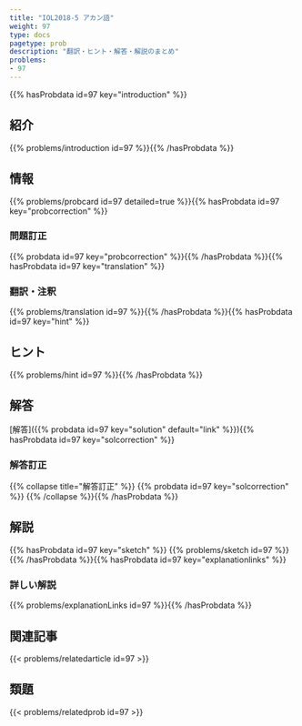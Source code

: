 ```yaml
---
title: "IOL2018-5 アカン語"
weight: 97
type: docs
pagetype: prob
description: "翻訳・ヒント・解答・解説のまとめ"
problems: 
- 97
---
```


{{% hasProbdata id=97 key="introduction" %}}

## 紹介

{{% problems/introduction id=97 %}}{{% /hasProbdata %}}

## 情報

{{% problems/probcard id=97 detailed=true %}}{{% hasProbdata id=97 key="probcorrection" %}}

### 問題訂正

{{% probdata id=97 key="probcorrection" %}}{{% /hasProbdata %}}{{% hasProbdata id=97 key="translation" %}}

### 翻訳・注釈

{{% problems/translation id=97 %}}{{% /hasProbdata %}}{{% hasProbdata id=97 key="hint" %}}

## ヒント

{{% problems/hint id=97 %}}{{% /hasProbdata %}}

## 解答

[解答]({{% probdata id=97 key="solution" default="link" %}}){{% hasProbdata id=97 key="solcorrection" %}}

### 解答訂正

{{% collapse title="解答訂正" %}}
{{% probdata id=97 key="solcorrection" %}}
{{% /collapse %}}{{% /hasProbdata %}}

## 解説

{{% hasProbdata id=97 key="sketch" %}}
{{% problems/sketch id=97 %}}
{{% /hasProbdata %}}{{% hasProbdata id=97 key="explanationlinks" %}}

### 詳しい解説

{{% problems/explanationLinks id=97 %}}{{% /hasProbdata %}}

## 関連記事

{{< problems/relatedarticle id=97 >}}

## 類題

{{< problems/relatedprob id=97 >}}
